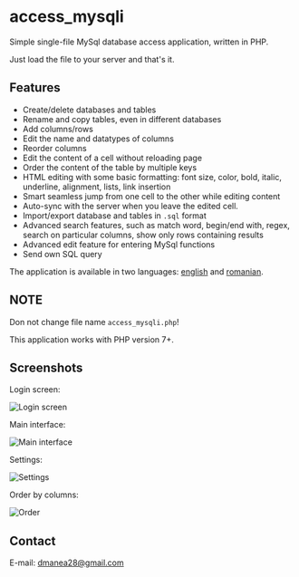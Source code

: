 # access_mysqli
Simple single-file MySql database access application, written in PHP.

Just load the file to your server and that's it.

## Features
- Create/delete databases and tables
- Rename and copy tables, even in different databases
- Add columns/rows
- Edit the name and datatypes of columns
- Reorder columns
- Edit the content of a cell without reloading page
- Order the content of the table by multiple keys
- HTML editing with some basic formatting: font size, color, bold, italic, underline, alignment, lists, link insertion
- Smart seamless jump from one cell to the other while editing content
- Auto-sync with the server when you leave the edited cell.
- Import/export database and tables in `.sql` format
- Advanced search features, such as match word, begin/end with, regex, search on particular columns, show only rows containing results
- Advanced edit feature for entering MySql functions
- Send own SQL query

The application is available in two languages: [english](en/access_mysqli.php) and [romanian](ro/access_mysqli.php).

## NOTE
Don not change file name `access_mysqli.php`!

This application works with PHP version 7+.

## Screenshots
Login screen:

![Login screen](https://user-images.githubusercontent.com/37538163/64001110-ca455480-cb0f-11e9-9816-3248197be4bb.png)

Main interface:

![Main interface](https://user-images.githubusercontent.com/37538163/64006663-717bb900-cb1b-11e9-9e2d-cdca9b1bbaed.png)

Settings:

![Settings](https://user-images.githubusercontent.com/37538163/64006721-89ebd380-cb1b-11e9-9475-bdf12ad2be96.png)

Order by columns:

![Order](https://user-images.githubusercontent.com/37538163/64006748-96702c00-cb1b-11e9-9889-9b9b58948bb0.png)

## Contact
E-mail: dmanea28@gmail.com

